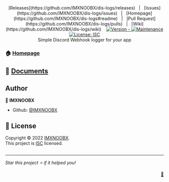 
<div align="center">
[Releases](https://github.com/IMXNOOBX/dis-logs/releases)&nbsp;&nbsp;&nbsp;|&nbsp;&nbsp;&nbsp;[Issues](https://github.com/IMXNOOBX/dis-logs/issues)&nbsp;&nbsp;&nbsp;|&nbsp;&nbsp;&nbsp;[Homepage](https://github.com/IMXNOOBX/dis-logs#readme)&nbsp;&nbsp;&nbsp;|&nbsp;&nbsp;&nbsp;[Pull Request](https://github.com/IMXNOOBX/dis-logs/pulls)&nbsp;&nbsp;&nbsp;|&nbsp;&nbsp;&nbsp;[Wiki](https://github.com/IMXNOOBX/dis-logs/wiki)&nbsp;&nbsp;&nbsp;

<a href="https://github.com/IMXNOOBX/dis-logs" title="">
    <img src="https://img.shields.io/badge/version--blue.svg?style=for-the-badge&logo=appveyor" alt="Version - ">
</a>
<a href="https://github.com/IMXNOOBX/dis-logs" title="">
    <img src="https://img.shields.io/badge/documentation-yes-brightgreen.svg?style=for-the-badge" alt="Maintenance">
</a>
<a href="https://github.com/IMXNOOBX/dis-logs/LICENSE.md" target="_blank">
    <img alt="License: ISC" src="https://img.shields.io/github/license/IMXNOOBX/dis-logs?style=for-the-badge" />
</a>
</div>
    
<div align="center">
Simple Discord Webhook logger for your app
</div>
        
### 🏠 [Homepage](https://github.com/IMXNOOBX/dis-logs#readme)
        
## 🌠 [Documents](https://github.com/IMXNOOBX/dis-logs)
        
## Author

👤 **IMXNOOBX**

* Github: [@IMXNOOBX](https://github.com/IMXNOOBX)


## 📝 License

Copyright © 2022 [IMXNOOBX](https://github.com/IMXNOOBX).<br />
This project is [ISC](https://github.com/IMXNOOBX/dis-logs/blob/master/LICENSE) licensed.

## 

***
_Star this project ⭐️ if it helped you!_<p align="right">[💎](https://github.com/IMXNOOBX/readme-generator)</p>
    